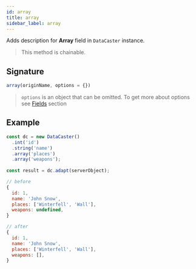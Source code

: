 ```yaml
---
id: array
title: array
sidebar_label: array
---
```


Adds description for **Array** field in `DataCaster` instance.

> This method is chainable.

## Signature

```javascript
array(originName, options = {})
```

> `options` is an object that can be omitted. To get more about options see [Fields](basics#fields) section

## Example

```javascript
const dc = new DataCaster()
  .int('id')
  .string('name')
  .array('places')
  .array('weapons');
	
const result = dc.adapt(serverObject);
```

```javascript
// before
{
  id: 1,
  name: 'John Snow',
  places: ['Winterfell', 'Wall'],
  weapons: undefined,
}

// after
{
  id: 1,
  name: 'John Snow',
  places: ['Winterfell', 'Wall'],
  weapons: [],
}
```

